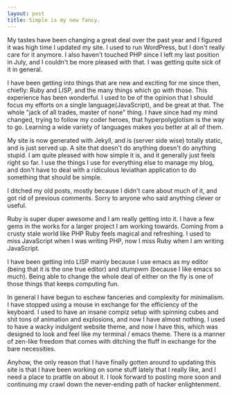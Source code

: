 ```yaml
---
layout: post
title: Simple is my new fancy.
---
```


My tastes have been changing a great deal over the past year and I figured it was high time I updated my site.  I used to run WordPress, but I don't really care for it anymore.  I also haven't touched PHP since I left my last position in July, and I couldn't be more pleased with that.  I was getting quite sick of it in general.

I have been getting into things that are new and exciting for me since then, chiefly: Ruby and LISP, and the many things which go with those.  This experience has been wonderful.  I used to be of the opinion that I should focus my efforts on a single language(JavaScript), and be great at that.  The whole "jack of all trades, master of none" thing.  I have since had my mind changed, trying to follow my coder heroes, that hyperpolyglotism is the way to go.  Learning a wide variety of languages makes you better at all of them.

My site is now generated with Jekyll, and is (server side wise) totally static, and is just served up.  A site that doesn't do anything doesn't do anything stupid.  I am quite pleased with how simple it is, and it generally just feels right so far.  I use the things I use for everything else to manage my blog, and don't have to deal with a ridiculous leviathan application to do something that should be simple.

I ditched my old posts, mostly because I didn't care about much of it, and got rid of previous comments. Sorry to anyone who said anything clever or useful.

Ruby is super duper awesome and I am really getting into it.  I have a few gems in the works for a larger project I am working towards.  Coming from a crusty stale world like PHP Ruby feels magical and refreshing.  I used to miss JavaScript when I was writing PHP, now I miss Ruby when I am writing JavaScript.

I have been getting into LISP mainly because I use emacs as my editor (being that it is the one true editor) and stumpwm (because I like emacs so much).  Being able to change the whole deal of either on the fly is one of those things that keeps computing fun.

In general I have begun to eschew fanceries and complexity for minimalism.  I have stopped using a mouse in exchange for the efficiency of the keyboard.  I used to have an insane compiz setup with spinning cubes and shit tons of animation and explosions, and now I have almost nothing.  I used to have a wacky indulgent website theme, and now I have this, which was designed to look and feel like my terminal / emacs theme.  There is a manner of zen-like freedom that comes with ditching the fluff in exchange for the bare necessities.

Anyhow, the only reason that I have finally gotten around to updating this site is that I have been working on some stuff lately that I really like, and I need a place to prattle on about it.  I look forward to posting more soon and continuing my crawl down the never-ending path of hacker enlightenment.
